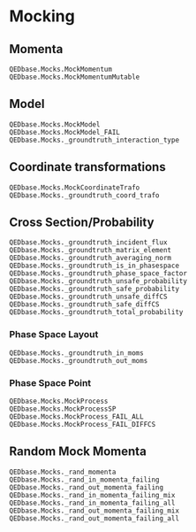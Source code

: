# Mocking

## Momenta

```@docs
QEDbase.Mocks.MockMomentum
QEDbase.Mocks.MockMomentumMutable
```

## Model

```@docs
QEDbase.Mocks.MockModel
QEDbase.Mocks.MockModel_FAIL
QEDbase.Mocks._groundtruth_interaction_type
```

## Coordinate transformations

```@docs
QEDbase.Mocks.MockCoordinateTrafo
QEDbase.Mocks._groundtruth_coord_trafo
```

## Cross Section/Probability

```@docs
QEDbase.Mocks._groundtruth_incident_flux
QEDbase.Mocks._groundtruth_matrix_element
QEDbase.Mocks._groundtruth_averaging_norm
QEDbase.Mocks._groundtruth_is_in_phasespace
QEDbase.Mocks._groundtruth_phase_space_factor
QEDbase.Mocks._groundtruth_unsafe_probability
QEDbase.Mocks._groundtruth_safe_probability
QEDbase.Mocks._groundtruth_unsafe_diffCS
QEDbase.Mocks._groundtruth_safe_diffCS
QEDbase.Mocks._groundtruth_total_probability
```

### Phase Space Layout

```@docs
QEDbase.Mocks._groundtruth_in_moms
QEDbase.Mocks._groundtruth_out_moms
```

### Phase Space Point

```@docs
QEDbase.Mocks.MockProcess
QEDbase.Mocks.MockProcessSP
QEDbase.Mocks.MockProcess_FAIL_ALL
QEDbase.Mocks.MockProcess_FAIL_DIFFCS
```

## Random Mock Momenta

```@docs
QEDbase.Mocks._rand_momenta
QEDbase.Mocks._rand_in_momenta_failing
QEDbase.Mocks._rand_out_momenta_failing
QEDbase.Mocks._rand_in_momenta_failing_mix
QEDbase.Mocks._rand_in_momenta_failing_all
QEDbase.Mocks._rand_out_momenta_failing_mix
QEDbase.Mocks._rand_out_momenta_failing_all
```
